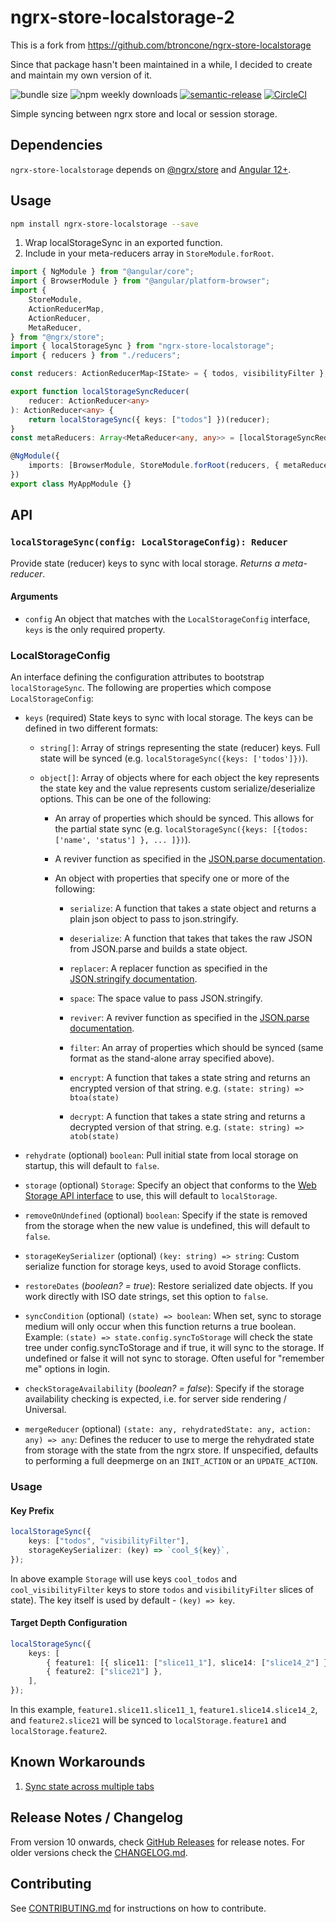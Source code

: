 # ngrx-store-localstorage-2

This is a fork from https://github.com/btroncone/ngrx-store-localstorage

Since that package hasn't been maintained in a while, I decided to create and maintain my own version of it.

![bundle size](https://img.shields.io/bundlephobia/minzip/ngrx-store-localstorage)
![npm weekly downloads](https://img.shields.io/npm/dw/ngrx-store-localstorage)
[![semantic-release](https://img.shields.io/badge/%20%20%F0%9F%93%A6%F0%9F%9A%80-semantic--release-e10079.svg)](https://github.com/semantic-release/semantic-release)
[![CircleCI](https://circleci.com/gh/btroncone/ngrx-store-localstorage.svg?style=svg)](https://circleci.com/gh/btroncone/ngrx-store-localstorage)

Simple syncing between ngrx store and local or session storage.

## Dependencies

`ngrx-store-localstorage` depends on [@ngrx/store](https://github.com/ngrx/platform) and [Angular 12+](https://github.com/angular/angular).

## Usage

```bash
npm install ngrx-store-localstorage --save
```

1. Wrap localStorageSync in an exported function.
2. Include in your meta-reducers array in `StoreModule.forRoot`.

```ts
import { NgModule } from "@angular/core";
import { BrowserModule } from "@angular/platform-browser";
import {
    StoreModule,
    ActionReducerMap,
    ActionReducer,
    MetaReducer,
} from "@ngrx/store";
import { localStorageSync } from "ngrx-store-localstorage";
import { reducers } from "./reducers";

const reducers: ActionReducerMap<IState> = { todos, visibilityFilter };

export function localStorageSyncReducer(
    reducer: ActionReducer<any>
): ActionReducer<any> {
    return localStorageSync({ keys: ["todos"] })(reducer);
}
const metaReducers: Array<MetaReducer<any, any>> = [localStorageSyncReducer];

@NgModule({
    imports: [BrowserModule, StoreModule.forRoot(reducers, { metaReducers })],
})
export class MyAppModule {}
```

## API

### `localStorageSync(config: LocalStorageConfig): Reducer`

Provide state (reducer) keys to sync with local storage. _Returns a meta-reducer_.

#### Arguments

-   `config` An object that matches with the `LocalStorageConfig` interface, `keys` is the only required property.

### **LocalStorageConfig**

An interface defining the configuration attributes to bootstrap `localStorageSync`. The following are properties which compose `LocalStorageConfig`:

-   `keys` (required) State keys to sync with local storage. The keys can be defined in two different formats:

    -   `string[]`: Array of strings representing the state (reducer) keys. Full state will be synced (e.g. `localStorageSync({keys: ['todos']})`).

    -   `object[]`: Array of objects where for each object the key represents the state key and the value represents custom serialize/deserialize options. This can be one of the following:

        -   An array of properties which should be synced. This allows for the partial state sync (e.g. `localStorageSync({keys: [{todos: ['name', 'status'] }, ... ]})`).

        -   A reviver function as specified in the [JSON.parse documentation](https://developer.mozilla.org/en-US/docs/Web/JavaScript/Reference/Global_Objects/JSON/parse).

        -   An object with properties that specify one or more of the following:

            -   `serialize`: A function that takes a state object and returns a plain json object to pass to json.stringify.

            -   `deserialize`: A function that takes that takes the raw JSON from JSON.parse and builds a state object.

            -   `replacer`: A replacer function as specified in the [JSON.stringify documentation](https://developer.mozilla.org/en-US/docs/Web/JavaScript/Reference/Global_Objects/JSON/stringify).

            -   `space`: The space value to pass JSON.stringify.

            -   `reviver`: A reviver function as specified in the [JSON.parse documentation](https://developer.mozilla.org/en-US/docs/Web/JavaScript/Reference/Global_Objects/JSON/parse).

            -   `filter`: An array of properties which should be synced (same format as the stand-alone array specified above).

            -   `encrypt`: A function that takes a state string and returns an encrypted version of that string.
                e.g. `(state: string) => btoa(state)`

            -   `decrypt`: A function that takes a state string and returns a decrypted version of that string.
                e.g. `(state: string) => atob(state)`

-   `rehydrate` (optional) `boolean`: Pull initial state from local storage on startup, this will default to `false`.
-   `storage` (optional) `Storage`: Specify an object that conforms to the [Web Storage API interface](https://developer.mozilla.org/en-US/docs/Web/API/Storage) to use, this will default to `localStorage`.
-   `removeOnUndefined` (optional) `boolean`: Specify if the state is removed from the storage when the new value is undefined, this will default to `false`.
-   `storageKeySerializer` (optional) `(key: string) => string`: Custom serialize function for storage keys, used to avoid Storage conflicts.
-   `restoreDates` \(_boolean? = true_): Restore serialized date objects. If you work directly with ISO date strings, set this option to `false`.
-   `syncCondition` (optional) `(state) => boolean`: When set, sync to storage medium will only occur when this function returns a true boolean. Example: `(state) => state.config.syncToStorage` will check the state tree under config.syncToStorage and if true, it will sync to the storage. If undefined or false it will not sync to storage. Often useful for "remember me" options in login.
-   `checkStorageAvailability` \(_boolean? = false_): Specify if the storage availability checking is expected, i.e. for server side rendering / Universal.
-   `mergeReducer` (optional) `(state: any, rehydratedState: any, action: any) => any`: Defines the reducer to use to merge the rehydrated state from storage with the state from the ngrx store. If unspecified, defaults to performing a full deepmerge on an `INIT_ACTION` or an `UPDATE_ACTION`.

### Usage

#### Key Prefix

```ts
localStorageSync({
    keys: ["todos", "visibilityFilter"],
    storageKeySerializer: (key) => `cool_${key}`,
});
```

In above example `Storage` will use keys `cool_todos` and `cool_visibilityFilter` keys to store `todos` and `visibilityFilter` slices of state). The key itself is used by default - `(key) => key`.

#### Target Depth Configuration

```ts
localStorageSync({
    keys: [
        { feature1: [{ slice11: ["slice11_1"], slice14: ["slice14_2"] }] },
        { feature2: ["slice21"] },
    ],
});
```

In this example, `feature1.slice11.slice11_1`, `feature1.slice14.slice14_2`, and `feature2.slice21` will be synced to `localStorage.feature1` and `localStorage.feature2`.

## Known Workarounds

1. [Sync state across multiple tabs](https://github.com/btroncone/ngrx-store-localstorage/issues/40#issuecomment-336283880)

## Release Notes / Changelog

From version 10 onwards, check [GitHub Releases](https://github.com/btroncone/ngrx-store-localstorage/releases) for release notes. For older versions check the [CHANGELOG.md](./CHANGELOG.md).

## Contributing

See [CONTRIBUTING.md](./CONTRIBUTING.md) for instructions on how to contribute.
